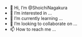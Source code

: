 - 👋 Hi, I’m @ShoichiNagakura
- 👀 I’m interested in ...
- 🌱 I’m currently learning ...
- 💞️ I’m looking to collaborate on ...
- 📫 How to reach me ...

<!---
ShoichiNagakura/ShoichiNagakura is a ✨ special ✨ repository because its `README.md` (this file) appears on your GitHub profile.
You can click the Preview link to take a look at your changes.
--->
